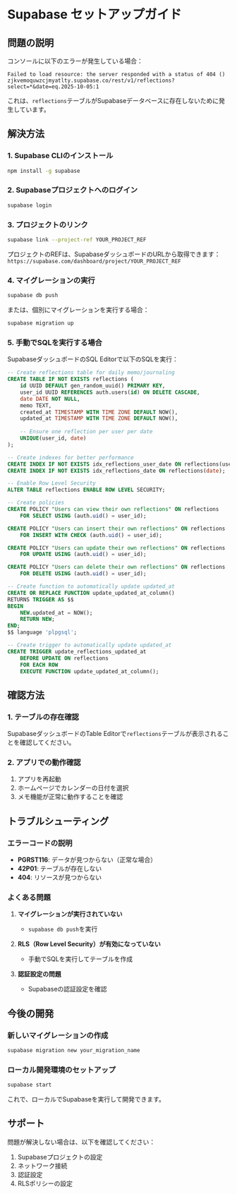 # Supabase セットアップガイド

## 問題の説明

コンソールに以下のエラーが発生している場合：
```
Failed to load resource: the server responded with a status of 404 ()
zjkvemoquwzcjmyatlty.supabase.co/rest/v1/reflections?select=*&date=eq.2025-10-05:1
```

これは、`reflections`テーブルがSupabaseデータベースに存在しないために発生しています。

## 解決方法

### 1. Supabase CLIのインストール

```bash
npm install -g supabase
```

### 2. Supabaseプロジェクトへのログイン

```bash
supabase login
```

### 3. プロジェクトのリンク

```bash
supabase link --project-ref YOUR_PROJECT_REF
```

プロジェクトのREFは、SupabaseダッシュボードのURLから取得できます：
`https://supabase.com/dashboard/project/YOUR_PROJECT_REF`

### 4. マイグレーションの実行

```bash
supabase db push
```

または、個別にマイグレーションを実行する場合：

```bash
supabase migration up
```

### 5. 手動でSQLを実行する場合

SupabaseダッシュボードのSQL Editorで以下のSQLを実行：

```sql
-- Create reflections table for daily memo/journaling
CREATE TABLE IF NOT EXISTS reflections (
    id UUID DEFAULT gen_random_uuid() PRIMARY KEY,
    user_id UUID REFERENCES auth.users(id) ON DELETE CASCADE,
    date DATE NOT NULL,
    memo TEXT,
    created_at TIMESTAMP WITH TIME ZONE DEFAULT NOW(),
    updated_at TIMESTAMP WITH TIME ZONE DEFAULT NOW(),
    
    -- Ensure one reflection per user per date
    UNIQUE(user_id, date)
);

-- Create indexes for better performance
CREATE INDEX IF NOT EXISTS idx_reflections_user_date ON reflections(user_id, date);
CREATE INDEX IF NOT EXISTS idx_reflections_date ON reflections(date);

-- Enable Row Level Security
ALTER TABLE reflections ENABLE ROW LEVEL SECURITY;

-- Create policies
CREATE POLICY "Users can view their own reflections" ON reflections
    FOR SELECT USING (auth.uid() = user_id);

CREATE POLICY "Users can insert their own reflections" ON reflections
    FOR INSERT WITH CHECK (auth.uid() = user_id);

CREATE POLICY "Users can update their own reflections" ON reflections
    FOR UPDATE USING (auth.uid() = user_id);

CREATE POLICY "Users can delete their own reflections" ON reflections
    FOR DELETE USING (auth.uid() = user_id);

-- Create function to automatically update updated_at
CREATE OR REPLACE FUNCTION update_updated_at_column()
RETURNS TRIGGER AS $$
BEGIN
    NEW.updated_at = NOW();
    RETURN NEW;
END;
$$ language 'plpgsql';

-- Create trigger to automatically update updated_at
CREATE TRIGGER update_reflections_updated_at 
    BEFORE UPDATE ON reflections 
    FOR EACH ROW 
    EXECUTE FUNCTION update_updated_at_column();
```

## 確認方法

### 1. テーブルの存在確認

SupabaseダッシュボードのTable Editorで`reflections`テーブルが表示されることを確認してください。

### 2. アプリでの動作確認

1. アプリを再起動
2. ホームページでカレンダーの日付を選択
3. メモ機能が正常に動作することを確認

## トラブルシューティング

### エラーコードの説明

- **PGRST116**: データが見つからない（正常な場合）
- **42P01**: テーブルが存在しない
- **404**: リソースが見つからない

### よくある問題

1. **マイグレーションが実行されていない**
   - `supabase db push`を実行

2. **RLS（Row Level Security）が有効になっていない**
   - 手動でSQLを実行してテーブルを作成

3. **認証設定の問題**
   - Supabaseの認証設定を確認

## 今後の開発

### 新しいマイグレーションの作成

```bash
supabase migration new your_migration_name
```

### ローカル開発環境のセットアップ

```bash
supabase start
```

これで、ローカルでSupabaseを実行して開発できます。

## サポート

問題が解決しない場合は、以下を確認してください：

1. Supabaseプロジェクトの設定
2. ネットワーク接続
3. 認証設定
4. RLSポリシーの設定
